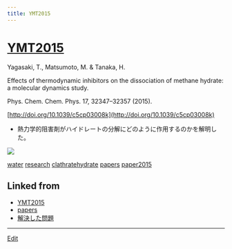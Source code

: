 ```yaml
---
title: YMT2015
---
```

# [YMT2015](/YMT2015)

Yagasaki, T., Matsumoto, M. & Tanaka, H.

Effects of thermodynamic inhibitors on the dissociation of methane hydrate: a molecular dynamics study.

Phys. Chem. Chem. Phys. 17, 32347–32357 (2015).

[http://doi.org/10.1039/c5cp03008k](http://doi.org/10.1039/c5cp03008k)


* 熱力学的阻害剤がハイドレートの分解にどのように作用するのかを解明した。

![](https://i.gyazo.com/b84bb4aac1676bc17641d875fdbdb98e.gif)





[water](/water) [research](/research) [clathratehydrate](/clathratehydrate) [papers](/papers) [paper2015](/paper2015)



## Linked from

* [YMT2015](/YMT2015)
* [papers](/papers)
* [解決した問題](/解決した問題)


----
[Edit](https://github.com/vitroid/vitroid.github.io/edit/master/MD/YMT2015.md)

